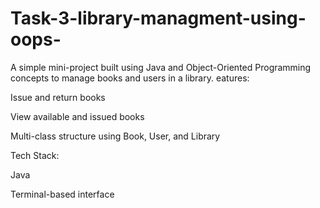 # Task-3-library-managment-using-oops-
A simple mini-project built using Java and Object-Oriented Programming concepts to manage books and users in a library.
eatures:

Issue and return books

View available and issued books

Multi-class structure using Book, User, and Library

Tech Stack:

Java


Terminal-based interface

